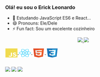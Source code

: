 ### Olá! eu sou o Erick Leonardo

- 🌱 Estudando JavaScript ES6 e React...
- 😄 Pronouns: Ele/Dele
- ⚡ Fun fact: Sou um excelente cozinheiro

<div class="container">
<div align="center">
  <a href="https://github.com/Erickleoo">
  <img height="150em" src="https://github-readme-stats.vercel.app/api?username=erickleoo&show_icons=true&theme=tokyonight&include_all_commits=true&count_private=true"/>
  <img height="150em" src="https://github-readme-stats.vercel.app/api/top-langs/?username=erickleoo&layout=compact&langs_count=7&theme=tokyonight"/>
</div>
<div style="display: inline_block"><br>
  <img align="center" alt="erick-Js" height="30" width="40" src="https://raw.githubusercontent.com/devicons/devicon/master/icons/javascript/javascript-plain.svg">
  <img align="center" alt="erick-React" height="30" width="40" src="https://raw.githubusercontent.com/devicons/devicon/master/icons/react/react-original.svg">
  <img align="center" alt="erick-HTML" height="30" width="40" src="https://raw.githubusercontent.com/devicons/devicon/master/icons/html5/html5-original.svg">
  <img align="center" alt="erick-CSS" height="30" width="40" src="https://raw.githubusercontent.com/devicons/devicon/master/icons/css3/css3-original.svg">             
</div>
</div>
  
##
  
<div>
  <a href="https://instagram.com/eriickleo" target="_blank"><img src="https://img.shields.io/badge/-Instagram-%23E4405F?style=for-the-badge&logo=instagram&logoColor=white" target="_blank"></a>
  <a href = "mailto:ericleonardo_2012@hotmail.com"><img src="https://img.shields.io/badge/-Email-%23333?style=for-the-badge&logo=gmail&logoColor=white" target="_blank"></a>
  <a href="https://www.linkedin.com/in/erick-leonardo-b26763202" target="_blank"><img src="https://img.shields.io/badge/-LinkedIn-%230077B5?style=for-the-badge&logo=linkedin&logoColor=white" target="_blank"></a>  
</div>

